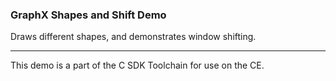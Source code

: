 ### GraphX Shapes and Shift Demo

Draws different shapes, and demonstrates window shifting.

---

This demo is a part of the C SDK Toolchain for use on the CE.

